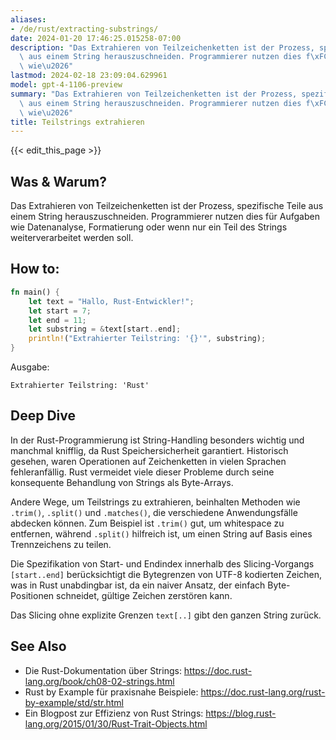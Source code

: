 ```yaml
---
aliases:
- /de/rust/extracting-substrings/
date: 2024-01-20 17:46:25.015258-07:00
description: "Das Extrahieren von Teilzeichenketten ist der Prozess, spezifische Teile\
  \ aus einem String herauszuschneiden. Programmierer nutzen dies f\xFCr Aufgaben\
  \ wie\u2026"
lastmod: 2024-02-18 23:09:04.629961
model: gpt-4-1106-preview
summary: "Das Extrahieren von Teilzeichenketten ist der Prozess, spezifische Teile\
  \ aus einem String herauszuschneiden. Programmierer nutzen dies f\xFCr Aufgaben\
  \ wie\u2026"
title: Teilstrings extrahieren
---
```


{{< edit_this_page >}}

## Was & Warum?
Das Extrahieren von Teilzeichenketten ist der Prozess, spezifische Teile aus einem String herauszuschneiden. Programmierer nutzen dies für Aufgaben wie Datenanalyse, Formatierung oder wenn nur ein Teil des Strings weiterverarbeitet werden soll.

## How to:
```Rust
fn main() {
    let text = "Hallo, Rust-Entwickler!";
    let start = 7;
    let end = 11;
    let substring = &text[start..end];
    println!("Extrahierter Teilstring: '{}'", substring);
}
```
Ausgabe:
```
Extrahierter Teilstring: 'Rust'
```

## Deep Dive
In der Rust-Programmierung ist String-Handling besonders wichtig und manchmal knifflig, da Rust Speichersicherheit garantiert. Historisch gesehen, waren Operationen auf Zeichenketten in vielen Sprachen fehleranfällig. Rust vermeidet viele dieser Probleme durch seine konsequente Behandlung von Strings als Byte-Arrays.

Andere Wege, um Teilstrings zu extrahieren, beinhalten Methoden wie `.trim()`, `.split()` und `.matches()`, die verschiedene Anwendungsfälle abdecken können. Zum Beispiel ist `.trim()` gut, um whitespace zu entfernen, während `.split()` hilfreich ist, um einen String auf Basis eines Trennzeichens zu teilen.

Die Spezifikation von Start- und Endindex innerhalb des Slicing-Vorgangs `[start..end]` berücksichtigt die Bytegrenzen von UTF-8 kodierten Zeichen, was in Rust unabdingbar ist, da ein naiver Ansatz, der einfach Byte-Positionen schneidet, gültige Zeichen zerstören kann. 

Das Slicing ohne explizite Grenzen `text[..]` gibt den ganzen String zurück.

## See Also
- Die Rust-Dokumentation über Strings: https://doc.rust-lang.org/book/ch08-02-strings.html
- Rust by Example für praxisnahe Beispiele: https://doc.rust-lang.org/rust-by-example/std/str.html
- Ein Blogpost zur Effizienz von Rust Strings: https://blog.rust-lang.org/2015/01/30/Rust-Trait-Objects.html
